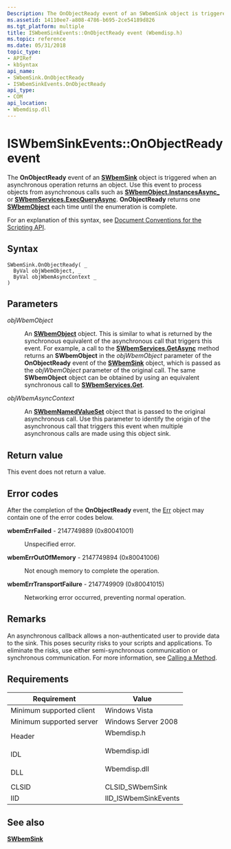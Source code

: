 ```yaml
---
Description: The OnObjectReady event of an SWbemSink object is triggered when an asynchronous operation returns an object.
ms.assetid: 14110ee7-a808-4786-b695-2ce54189d826
ms.tgt_platform: multiple
title: ISWbemSinkEvents::OnObjectReady event (Wbemdisp.h)
ms.topic: reference
ms.date: 05/31/2018
topic_type: 
- APIRef
- kbSyntax
api_name: 
- SWbemSink.OnObjectReady
- ISWbemSinkEvents.OnObjectReady
api_type: 
- COM
api_location: 
- Wbemdisp.dll
---
```


# ISWbemSinkEvents::OnObjectReady event

The **OnObjectReady** event of an [**SWbemSink**](swbemsink.md) object is triggered when an asynchronous operation returns an object. Use this event to process objects from asynchronous calls such as [**SWbemObject.InstancesAsync\_**](swbemobject-instancesasync-.md) or [**SWbemServices.ExecQueryAsync**](swbemservices-execqueryasync.md). **OnObjectReady** returns one [**SWbemObject**](swbemobject.md) each time until the enumeration is complete.

For an explanation of this syntax, see [Document Conventions for the Scripting API](document-conventions-for-the-scripting-api.md).

## Syntax


```VB
SWbemSink.OnObjectReady( _
  ByVal objWbemObject, _
  ByVal objWbemAsyncContext _
)
```



## Parameters

<dl> <dt>

*objWbemObject* 
</dt> <dd>

An [**SWbemObject**](swbemobject.md) object. This is similar to what is returned by the synchronous equivalent of the asynchronous call that triggers this event. For example, a call to the [**SWbemServices.GetAsync**](swbemservices-getasync.md) method returns an **SWbemObject** in the *objWbemObject* parameter of the **OnObjectReady** event of the [**SWbemSink**](swbemsink.md) object, which is passed as the *objWbemObject* parameter of the original call. The same **SWbemObject** object can be obtained by using an equivalent synchronous call to [**SWbemServices.Get**](swbemservices-get.md).

</dd> <dt>

*objWbemAsyncContext* 
</dt> <dd>

An [**SWbemNamedValueSet**](swbemnamedvalueset.md) object that is passed to the original asynchronous call. Use this parameter to identify the origin of the asynchronous call that triggers this event when multiple asynchronous calls are made using this object sink.

</dd> </dl>

## Return value

This event does not return a value.

## Error codes

After the completion of the **OnObjectReady** event, the [Err](/previous-versions//sbf5ze0e(v=vs.85)) object may contain one of the error codes below.

<dl> <dt>

**wbemErrFailed** - 2147749889 (0x80041001)
</dt> <dd>

Unspecified error.

</dd> <dt>

**wbemErrOutOfMemory** - 2147749894 (0x80041006)
</dt> <dd>

Not enough memory to complete the operation.

</dd> <dt>

**wbemErrTransportFailure** - 2147749909 (0x80041015)
</dt> <dd>

Networking error occurred, preventing normal operation.

</dd> </dl>

## Remarks

An asynchronous callback allows a non-authenticated user to provide data to the sink. This poses security risks to your scripts and applications. To eliminate the risks, use either semi-synchronous communication or synchronous communication. For more information, see [Calling a Method](calling-a-method.md).

## Requirements



| Requirement | Value |
|-------------------------------------|-----------------------------------------------------------------------------------------|
| Minimum supported client<br/> | Windows Vista<br/>                                                                |
| Minimum supported server<br/> | Windows Server 2008<br/>                                                          |
| Header<br/>                   | <dl> <dt>Wbemdisp.h</dt> </dl>   |
| IDL<br/>                      | <dl> <dt>Wbemdisp.idl</dt> </dl> |
| DLL<br/>                      | <dl> <dt>Wbemdisp.dll</dt> </dl> |
| CLSID<br/>                    | CLSID\_SWbemSink<br/>                                                             |
| IID<br/>                      | IID\_ISWbemSinkEvents<br/>                                                        |



## See also

<dl> <dt>

[**SWbemSink**](swbemsink.md)
</dt> </dl>

 


